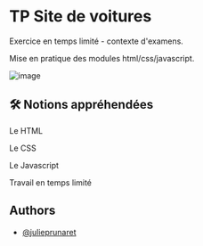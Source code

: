 # TP Site de voitures

Exercice en temps limité -  contexte d'examens.

Mise en pratique des modules html/css/javascript. 

![image](https://user-images.githubusercontent.com/87066549/162752633-c82a823e-8527-408a-ae81-27ce60ede8e0.png)


## 🛠 Notions appréhendées

Le HTML

Le CSS 

Le Javascript

Travail en temps limité
## Authors

- [@julieprunaret](https://www.github.com/julieprunaret)
